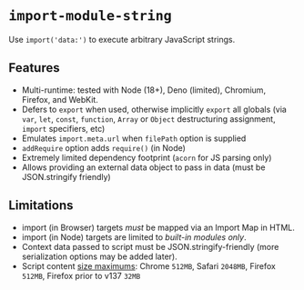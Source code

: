 # `import-module-string`

Use `import('data:')` to execute arbitrary JavaScript strings.

## Features

- Multi-runtime: tested with Node (18+), Deno (limited), Chromium, Firefox, and WebKit.
- Defers to `export` when used, otherwise implicitly `export` all globals (via `var`, `let`, `const`, `function`, `Array` or `Object` destructuring assignment, `import` specifiers, etc)
- Emulates `import.meta.url` when `filePath` option is supplied
- `addRequire` option adds `require()` (in Node)
- Extremely limited dependency footprint (`acorn` for JS parsing only)
- Allows providing an external data object to pass in data (must be JSON.stringify friendly)

## Limitations

- import (in Browser) targets _must_ be mapped via an Import Map in HTML.
- import (in Node) targets are limited to _built-in modules only_.
- Context data passed to script must be JSON.stringify-friendly (more serialization options may be added later).
- Script content [size maximums](https://developer.mozilla.org/en-US/docs/Web/URI/Reference/Schemes/data#length_limitations): Chrome `512MB`, Safari `2048MB`, Firefox `512MB`, Firefox prior to v137 `32MB`